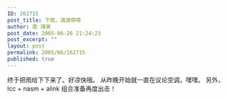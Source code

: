 ```yaml
---
ID: 262715
post_title: 下雨，滴滴停停
author: 南 靖男
post_date: 2005-06-26 21:24:23
post_excerpt: ""
layout: post
permalink: 2005/06/262715
published: true
---
```

终于把雨给下下来了。好凉快哦。
从昨晚开始就一直在议论空调，嘿嘿。
另外，lcc + nasm + alink 组合准备再度出击！
